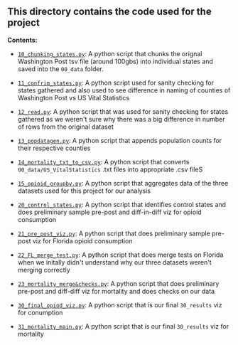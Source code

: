 ## This directory contains the code used for the project

**Contents:**
- [`10_chunking_states.py`](10_chunking_states.py): A python script that chunks the orignal Washington Post tsv file (around 100gbs) into individual states and saved into the `00_data` folder.

- [`11_confrim_states.py`](11_confrim_states.py): A python script used for sanity checking for states gathered and also used to see difference in naming of counties of Washington Post vs US Vital Statistics

- [`12_read.py`](12_read.py): A python script that was used for sanity checking for states gathered as we weren't sure why there was a big difference in number of rows from the original dataset

- [`13_popdatagen.py`](13_popdatagen.py): A python script that appends population counts for their respective counties

- [`14_mortality_txt_to_csv.py`](14_mortality_txt_to_csv.py): A python script that converts `00_data/US_VitalStatistics` .txt files into appropriate .csv fileS

- [`15_opioid_groupby.py`](15_opioid_groupby.py): A python script that aggregates data of the three datasets used for this project for our analysis

- [`20_control_states.py`](20_control_states.py): A python script that identifies control states and does preliminary sample pre-post and diff-in-diff viz for opioid consumption

- [`21_pre_post_viz.py`](21_pre_post_viz.py): A python script that does preliminary sample pre-post viz for Florida opioid consumption

- [`22_FL_merge_test.py`](22_FL_merge_test.py): A python script that does merge tests on Florida when we initally didn't understand why our three datasets weren't merging correctly

- [`23_mortality_merge&checks.py`](23_mortality_merge&checks.py): A python script that does preliminary pre-post and diff-diff viz for mortality and does checks on our data

- [`30_final_opiod_viz.py`](30_final_opiod_viz.py): A python script that is our final `30_results` viz for conumption

- [`31_mortality_main.py`](31_mortality_main.py): A python script that is our final `30_results` viz for mortality 